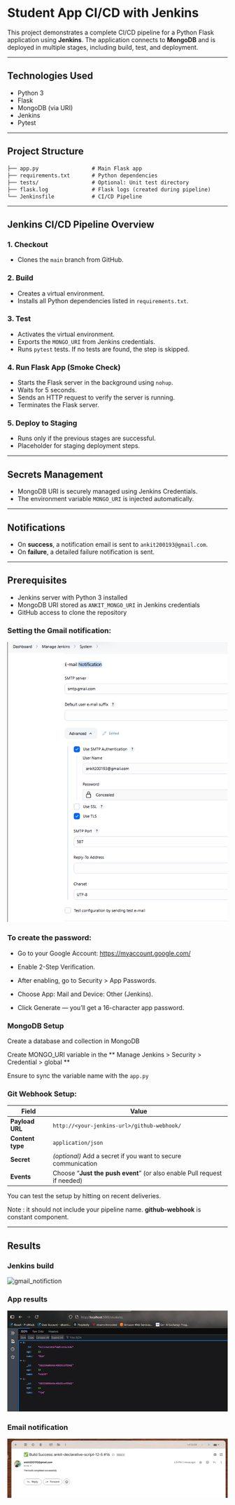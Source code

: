 # Student App CI/CD with Jenkins

This project demonstrates a complete CI/CD pipeline for a Python Flask application using **Jenkins**. The application connects to **MongoDB** and is deployed in multiple stages, including build, test, and deployment.

---

## Technologies Used

* Python 3
* Flask
* MongoDB (via URI)
* Jenkins
* Pytest

---

##  Project Structure

```
├── app.py                 # Main Flask app
├── requirements.txt       # Python dependencies
├── tests/                 # Optional: Unit test directory
├── flask.log              # Flask logs (created during pipeline)
└── Jenkinsfile            # CI/CD Pipeline
```

---

##  Jenkins CI/CD Pipeline Overview

###  **1. Checkout**

* Clones the `main` branch from GitHub.

###  **2. Build**

* Creates a virtual environment.
* Installs all Python dependencies listed in `requirements.txt`.

###  **3. Test**

* Activates the virtual environment.
* Exports the `MONGO_URI` from Jenkins credentials.
* Runs `pytest` tests. If no tests are found, the step is skipped.

###  **4. Run Flask App (Smoke Check)**

* Starts the Flask server in the background using `nohup`.
* Waits for 5 seconds.
* Sends an HTTP request to verify the server is running.
* Terminates the Flask server.

###  **5. Deploy to Staging**

* Runs only if the previous stages are successful.
* Placeholder for staging deployment steps.

---

## Secrets Management

* MongoDB URI is securely managed using Jenkins Credentials.
* The environment variable `MONGO_URI` is injected automatically.

---

##  Notifications

* On **success**, a notification email is sent to `ankit200193@gmail.com`.
* On **failure**, a detailed failure notification is sent.

---

##  Prerequisites

* Jenkins server with Python 3 installed
* MongoDB URI stored as `ANKIT_MONGO_URI` in Jenkins credentials
* GitHub access to clone the repository

### Setting the Gmail notification:

![gmail_notifiction](Screenshots/gmail_notification_setup.png)

### To create the password:

* Go to your Google Account: https://myaccount.google.com/

* Enable 2-Step Verification.

* After enabling, go to Security > App Passwords.

* Choose App: Mail and Device: Other (Jenkins).

* Click Generate — you’ll get a 16-character app password.

### MongoDB Setup


Create a database and collection in MongoDB

Create MONGO_URI variable in the  ** Manage Jenkins > Security > Credential > global **

Ensure to sync the variable name with the ```app.py```

### Git Webhook Setup:

| Field            | Value                                                                    |
| ---------------- | ------------------------------------------------------------------------ |
| **Payload URL**  | `http://<your-jenkins-url>/github-webhook/`                              |
| **Content type** | `application/json`                                                       |
| **Secret**       | *(optional)* Add a secret if you want to secure communication            |
| **Events**       | Choose “**Just the push event**” (or also enable Pull request if needed) |

You can test the setup by hitting on recent deliveries. 

Note : **<your-jenkins-url>** it should not include your pipeline name. **github-webhook** is constant component.

---

## Results 


### Jenkins build

![gmail_notifiction](Screenshots/Jenkins_build_success%20%.png)

### App results

![app](Screenshots/application_results.png)

### Email notification

![email_notification](Screenshots/Success_email_notification.png)

